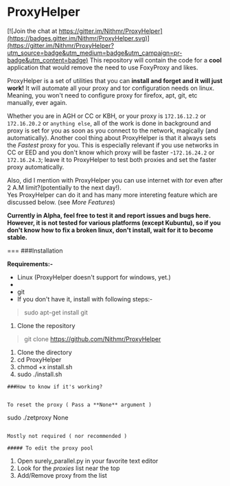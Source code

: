 # ProxyHelper

[![Join the chat at https://gitter.im/Nithmr/ProxyHelper](https://badges.gitter.im/Nithmr/ProxyHelper.svg)](https://gitter.im/Nithmr/ProxyHelper?utm_source=badge&utm_medium=badge&utm_campaign=pr-badge&utm_content=badge)
This repository will contain the code for a **cool** application that would remove the need to use FoxyProxy and likes.

ProxyHelper is a set of utilities that you can **install and forget and it will just work!** It will automate all your proxy and tor configuration needs on linux. Meaning, you won't need to configure proxy for firefox, apt, git, etc manually, ever again.

Whether you are in AGH or CC or KBH, or your proxy is ```172.16.12.2``` or ```172.16.20.2``` or ```anything else```, all of the work is done in background and proxy is set for you as soon as you connect to the network, magically (and automatically).
Another cool thing about ProxyHelper is that it always sets the *Fastest* proxy for you. This is especially relevant if you use networks in CC or EED and you don't know which proxy will be faster -```172.16.24.2``` or ```172.16.24.3```; leave it to ProxyHelper to test both proxies and set the faster proxy automatically.
  
Also, did I mention with ProxyHelper you can use internet with *tor* even after 2 A.M limit?(potentially to the next day!).   
Yes ProxyHelper can do it and has many more intereting feature which are discussed below. (see *More Features*)  
   
   
   
**Currently in Alpha, feel free to test it and report issues and bugs here. However, it is not tested for various platforms (except Kubuntu), so if you don't know how to fix a broken linux, don't install, wait for it to become stable.**  
  
  
  
===
###Installation
  
  
  
**Requirements:-**
* Linux    (ProxyHelper doesn't support for windows, yet.)  
* 
* git  
* If you don't have it, install with following steps:-
> sudo apt-get install git
1) Clone the repository 
>git clone https://github.com/Nithmr/ProxyHelper
1) Clone the directory
2) cd ProxyHelper
3) chmod +x install.sh
4) sudo ./install.sh
```
###How to know if it's working?


To reset the proxy ( Pass a **None** argument )
```
sudo ./zetproxy None
```

Mostly not required ( nor recommended )

##### To edit the proxy pool
```
1) Open surely_parallel.py in your favorite text editor
2) Look for the *proxies* list near the top
3) Add/Remove proxy from the list 
```
